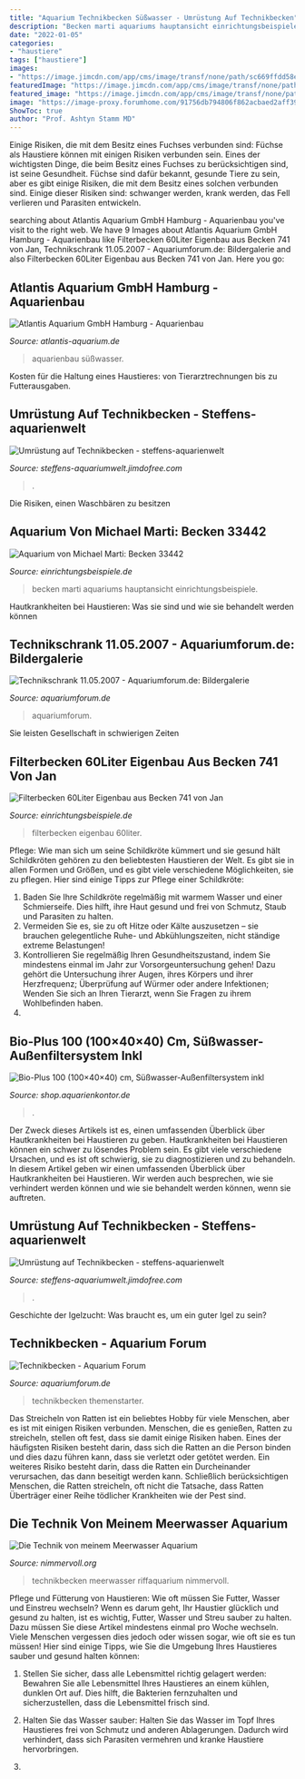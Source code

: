 ```yaml
---
title: "Aquarium Technikbecken Süßwasser - Umrüstung Auf Technikbecken"
description: "Becken marti aquariums hauptansicht einrichtungsbeispiele"
date: "2022-01-05"
categories:
- "haustiere"
tags: ["haustiere"]
images:
- "https://image.jimcdn.com/app/cms/image/transf/none/path/sc669ffdd58e1b830/image/i6605ceceb384b45d/version/1391466839/image.jpg"
featuredImage: "https://image.jimcdn.com/app/cms/image/transf/none/path/sc669ffdd58e1b830/image/ia0beb2c9562e2d8a/version/1391466839/image.jpg"
featured_image: "https://image.jimcdn.com/app/cms/image/transf/none/path/sc669ffdd58e1b830/image/i6605ceceb384b45d/version/1391466839/image.jpg"
image: "https://image-proxy.forumhome.com/91756db794806f862acbaed2aff39a36cfaa3030?url=http:%2F%2Fimg.tapatalk.com%2Fd%2F13%2F11%2F19%2Fvahynebe.jpg"
ShowToc: true
author: "Prof. Ashtyn Stamm MD"
---
```



Einige Risiken, die mit dem Besitz eines Fuchses verbunden sind:
Füchse als Haustiere können mit einigen Risiken verbunden sein. Eines der wichtigsten Dinge, die beim Besitz eines Fuchses zu berücksichtigen sind, ist seine Gesundheit. Füchse sind dafür bekannt, gesunde Tiere zu sein, aber es gibt einige Risiken, die mit dem Besitz eines solchen verbunden sind. Einige dieser Risiken sind: schwanger werden, krank werden, das Fell verlieren und Parasiten entwickeln.

	

		
searching about Atlantis Aquarium GmbH Hamburg - Aquarienbau you've visit to the right web. We have 9 Images about Atlantis Aquarium GmbH Hamburg - Aquarienbau like Filterbecken 60Liter Eigenbau aus Becken 741 von Jan, Technikschrank 11.05.2007 - Aquariumforum.de: Bildergalerie and also Filterbecken 60Liter Eigenbau aus Becken 741 von Jan. Here you go:
		
    
## Atlantis Aquarium GmbH Hamburg - Aquarienbau

<img loading=lazy src="https://atlantis-aquarium.de/.cm4all/uproc.php/0/Aquarienbau/.12358396_545058308979300_1149666364_n.jpg/scale?_=161b390d588" onerror="this.onerror=null;this.src='https://tse3.mm.bing.net/th?id=OIP.aBwCPhnHolJGlTHIPjDbZwHaFi&amp;pid=15.1';" alt="Atlantis Aquarium GmbH Hamburg - Aquarienbau">

_Source: atlantis-aquarium.de_

>aquarienbau süßwasser. 

	

Kosten für die Haltung eines Haustieres: von Tierarztrechnungen bis zu Futterausgaben.

    
## Umrüstung Auf Technikbecken - Steffens-aquarienwelt

<img loading=lazy src="https://image.jimcdn.com/app/cms/image/transf/none/path/sc669ffdd58e1b830/image/ia0beb2c9562e2d8a/version/1391466839/image.jpg" onerror="this.onerror=null;this.src='https://tse1.mm.bing.net/th?id=OIP.mjIbzdmWgc8eRpqFl7ipeAHaE6&amp;pid=15.1';" alt="Umrüstung auf Technikbecken - steffens-aquarienwelt">

_Source: steffens-aquariumwelt.jimdofree.com_

>. 

	

Die Risiken, einen Waschbären zu besitzen

    
## Aquarium Von Michael Marti: Becken 33442

<img loading=lazy src="https://www.einrichtungsbeispiele.de/16to9/w800/images_33442/aquarium-hauptansicht-von-becken-33442__81f2fe3aa098974c6ff44ddd3f807596.jpg" onerror="this.onerror=null;this.src='https://tse3.mm.bing.net/th?id=OIP.6idGWhdTRKb80qtXoVliTQHaEK&amp;pid=15.1';" alt="Aquarium von Michael Marti: Becken 33442">

_Source: einrichtungsbeispiele.de_

>becken marti aquariums hauptansicht einrichtungsbeispiele. 

	

Hautkrankheiten bei Haustieren: Was sie sind und wie sie behandelt werden können

    
## Technikschrank 11.05.2007 - Aquariumforum.de: Bildergalerie

<img loading=lazy src="http://www.aquariumforum.de/gallery/files/2/7/6/0/9/img_4360-med.jpg" onerror="this.onerror=null;this.src='https://tse3.mm.bing.net/th?id=OIP.NEPxQOVomuRqnGTW6PdYCgHaE7&amp;pid=15.1';" alt="Technikschrank 11.05.2007 - Aquariumforum.de: Bildergalerie">

_Source: aquariumforum.de_

>aquariumforum. 

	

Sie leisten Gesellschaft in schwierigen Zeiten

    
## Filterbecken 60Liter Eigenbau Aus Becken 741 Von Jan

<img loading=lazy src="https://www.einrichtungsbeispiele.de/images_741/h1080_w1920/filterbecken-60liter-eigenbau__Filterbecken.JPG" onerror="this.onerror=null;this.src='https://tse1.mm.bing.net/th?id=OIP.81x8skcR5iieUTT_QDo2fwHaFj&amp;pid=15.1';" alt="Filterbecken 60Liter Eigenbau aus Becken 741 von Jan">

_Source: einrichtungsbeispiele.de_

>filterbecken eigenbau 60liter. 

	

Pflege: Wie man sich um seine Schildkröte kümmert und sie gesund hält
Schildkröten gehören zu den beliebtesten Haustieren der Welt. Es gibt sie in allen Formen und Größen, und es gibt viele verschiedene Möglichkeiten, sie zu pflegen. Hier sind einige Tipps zur Pflege einer Schildkröte:
1. Baden Sie Ihre Schildkröte regelmäßig mit warmem Wasser und einer Schmierseife. Dies hilft, ihre Haut gesund und frei von Schmutz, Staub und Parasiten zu halten.
2. Vermeiden Sie es, sie zu oft Hitze oder Kälte auszusetzen – sie brauchen gelegentliche Ruhe- und Abkühlungszeiten, nicht ständige extreme Belastungen!
3. Kontrollieren Sie regelmäßig Ihren Gesundheitszustand, indem Sie mindestens einmal im Jahr zur Vorsorgeuntersuchung gehen! Dazu gehört die Untersuchung ihrer Augen, ihres Körpers und ihrer Herzfrequenz; Überprüfung auf Würmer oder andere Infektionen; Wenden Sie sich an Ihren Tierarzt, wenn Sie Fragen zu ihrem Wohlbefinden haben.
4.

    
## Bio-Plus 100 (100×40×40) Cm, Süßwasser-Außenfiltersystem Inkl

<img loading=lazy src="https://shop.aquarienkontor.de/images/Bilder_Tim/Filtertechnik/filtersystem_bio_plus_7.jpg" onerror="this.onerror=null;this.src='https://tse4.mm.bing.net/th?id=OIP.bXumj3kjiDyj08PQBkdlugHaFm&amp;pid=15.1';" alt="Bio-Plus 100 (100×40×40) cm, Süßwasser-Außenfiltersystem inkl">

_Source: shop.aquarienkontor.de_

>. 

	

Der Zweck dieses Artikels ist es, einen umfassenden Überblick über Hautkrankheiten bei Haustieren zu geben.
Hautkrankheiten bei Haustieren können ein schwer zu lösendes Problem sein. Es gibt viele verschiedene Ursachen, und es ist oft schwierig, sie zu diagnostizieren und zu behandeln. In diesem Artikel geben wir einen umfassenden Überblick über Hautkrankheiten bei Haustieren. Wir werden auch besprechen, wie sie verhindert werden können und wie sie behandelt werden können, wenn sie auftreten.

    
## Umrüstung Auf Technikbecken - Steffens-aquarienwelt

<img loading=lazy src="https://image.jimcdn.com/app/cms/image/transf/none/path/sc669ffdd58e1b830/image/i6605ceceb384b45d/version/1391466839/image.jpg" onerror="this.onerror=null;this.src='https://tse2.mm.bing.net/th?id=OIP.alihLIjI6fwF6c20fE50AgHaE6&amp;pid=15.1';" alt="Umrüstung auf Technikbecken - steffens-aquarienwelt">

_Source: steffens-aquariumwelt.jimdofree.com_

>. 

	

Geschichte der Igelzucht: Was braucht es, um ein guter Igel zu sein?

    
## Technikbecken - Aquarium Forum

<img loading=lazy src="https://image-proxy.forumhome.com/91756db794806f862acbaed2aff39a36cfaa3030?url=http:%2F%2Fimg.tapatalk.com%2Fd%2F13%2F11%2F19%2Fvahynebe.jpg" onerror="this.onerror=null;this.src='https://tse4.mm.bing.net/th?id=OIP.XDzHZu7htHPzTXclA-01hQHaEM&amp;pid=15.1';" alt="Technikbecken - Aquarium Forum">

_Source: aquariumforum.de_

>technikbecken themenstarter. 

	

Das Streicheln von Ratten ist ein beliebtes Hobby für viele Menschen, aber es ist mit einigen Risiken verbunden.
Menschen, die es genießen, Ratten zu streicheln, stellen oft fest, dass sie damit einige Risiken haben. Eines der häufigsten Risiken besteht darin, dass sich die Ratten an die Person binden und dies dazu führen kann, dass sie verletzt oder getötet werden. Ein weiteres Risiko besteht darin, dass die Ratten ein Durcheinander verursachen, das dann beseitigt werden kann. Schließlich berücksichtigen Menschen, die Ratten streicheln, oft nicht die Tatsache, dass Ratten Überträger einer Reihe tödlicher Krankheiten wie der Pest sind.

    
## Die Technik Von Meinem Meerwasser Aquarium

<img loading=lazy src="http://www.nimmervoll.org/riffaquarium/technik/gros/dni_MG_2756_E.jpg" onerror="this.onerror=null;this.src='https://tse3.mm.bing.net/th?id=OIP.TjCRRF7kkKFUsfIVdIOinwHaE8&amp;pid=15.1';" alt="Die Technik von meinem Meerwasser Aquarium">

_Source: nimmervoll.org_

>technikbecken meerwasser riffaquarium nimmervoll. 

	

Pflege und Fütterung von Haustieren: Wie oft müssen Sie Futter, Wasser und Einstreu wechseln?
Wenn es darum geht, Ihr Haustier glücklich und gesund zu halten, ist es wichtig, Futter, Wasser und Streu sauber zu halten. Dazu müssen Sie diese Artikel mindestens einmal pro Woche wechseln. Viele Menschen vergessen dies jedoch oder wissen sogar, wie oft sie es tun müssen! Hier sind einige Tipps, wie Sie die Umgebung Ihres Haustieres sauber und gesund halten können:
1. Stellen Sie sicher, dass alle Lebensmittel richtig gelagert werden: Bewahren Sie alle Lebensmittel Ihres Haustieres an einem kühlen, dunklen Ort auf. Dies hilft, die Bakterien fernzuhalten und sicherzustellen, dass die Lebensmittel frisch sind.

2. Halten Sie das Wasser sauber: Halten Sie das Wasser im Topf Ihres Haustieres frei von Schmutz und anderen Ablagerungen. Dadurch wird verhindert, dass sich Parasiten vermehren und kranke Haustiere hervorbringen.

3.

